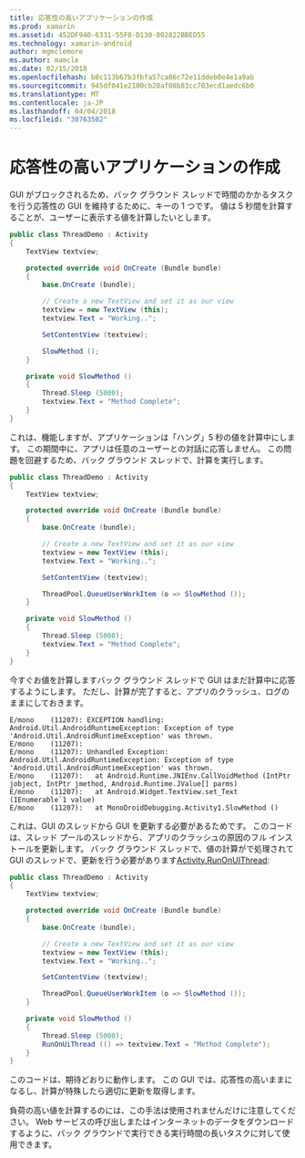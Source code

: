 ```yaml
---
title: 応答性の高いアプリケーションの作成
ms.prod: xamarin
ms.assetid: 452DF940-6331-55F0-D130-002822BBED55
ms.technology: xamarin-android
author: mgmclemore
ms.author: mamcle
ms.date: 02/15/2018
ms.openlocfilehash: b8c113b67b3fbfa57ca86c72e11ddeb0e4e1a9ab
ms.sourcegitcommit: 945df041e2180cb20af08b83cc703ecd1aedc6b0
ms.translationtype: MT
ms.contentlocale: ja-JP
ms.lasthandoff: 04/04/2018
ms.locfileid: "30763502"
---
```

# <a name="writing-responsive-applications"></a>応答性の高いアプリケーションの作成

GUI がブロックされるため、バック グラウンド スレッドで時間のかかるタスクを行う応答性の GUI を維持するために、キーの 1 つです。 値は 5 秒間を計算することが、ユーザーに表示する値を計算したいとします。

```csharp
public class ThreadDemo : Activity
{
    TextView textview;

    protected override void OnCreate (Bundle bundle)
    {
        base.OnCreate (bundle);

        // Create a new TextView and set it as our view
        textview = new TextView (this);
        textview.Text = "Working..";

        SetContentView (textview);

        SlowMethod ();
    }

    private void SlowMethod ()
    {
        Thread.Sleep (5000);
        textview.Text = "Method Complete";
    }
}
```

これは、機能しますが、アプリケーションは「ハング」5 秒の値を計算中にします。 この期間中に、アプリは任意のユーザーとの対話に応答しません。 この問題を回避するため、バック グラウンド スレッドで、計算を実行します。

```csharp
public class ThreadDemo : Activity
{
    TextView textview;

    protected override void OnCreate (Bundle bundle)
    {
        base.OnCreate (bundle);

        // Create a new TextView and set it as our view
        textview = new TextView (this);
        textview.Text = "Working..";

        SetContentView (textview);

        ThreadPool.QueueUserWorkItem (o => SlowMethod ());
    }

    private void SlowMethod ()
    {
        Thread.Sleep (5000);
        textview.Text = "Method Complete";
    }
}
```

今すぐお値を計算しますバック グラウンド スレッドで GUI はまだ計算中に応答するようにします。 ただし、計算が完了すると、アプリのクラッシュ、ログのままにしておきます。

```shell
E/mono    (11207): EXCEPTION handling: Android.Util.AndroidRuntimeException: Exception of type 'Android.Util.AndroidRuntimeException' was thrown.
E/mono    (11207):
E/mono    (11207): Unhandled Exception: Android.Util.AndroidRuntimeException: Exception of type 'Android.Util.AndroidRuntimeException' was thrown.
E/mono    (11207):   at Android.Runtime.JNIEnv.CallVoidMethod (IntPtr jobject, IntPtr jmethod, Android.Runtime.JValue[] parms)
E/mono    (11207):   at Android.Widget.TextView.set_Text (IEnumerable`1 value)
E/mono    (11207):   at MonoDroidDebugging.Activity1.SlowMethod ()
```

これは、GUI のスレッドから GUI を更新する必要があるためです。 このコードは、スレッド プールのスレッドから、アプリのクラッシュの原因のフル インストールを更新します。 バック グラウンド スレッドで、値の計算がで処理されて GUI のスレッドで、更新を行う必要があります[Activity.RunOnUIThread](https://developer.xamarin.com/api/member/Android.App.Activity.RunOnUiThread/(System.Action)):

```csharp
public class ThreadDemo : Activity
{
    TextView textview;

    protected override void OnCreate (Bundle bundle)
    {
        base.OnCreate (bundle);

        // Create a new TextView and set it as our view
        textview = new TextView (this);
        textview.Text = "Working..";

        SetContentView (textview);

        ThreadPool.QueueUserWorkItem (o => SlowMethod ());
    }

    private void SlowMethod ()
    {
        Thread.Sleep (5000);
        RunOnUiThread (() => textview.Text = "Method Complete");
    }
}
```

このコードは、期待どおりに動作します。 この GUI では、応答性の高いままになるし、計算が特殊したら適切に更新を取得します。

負荷の高い値を計算するのには、この手法は使用されませんだけに注意してください。 Web サービスの呼び出しまたはインターネットのデータをダウンロードするように、バック グラウンドで実行できる実行時間の長いタスクに対して使用できます。
